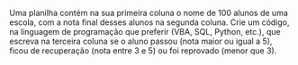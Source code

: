 Uma planilha contém na sua primeira coluna o nome de 100 alunos de uma escola, com a nota final desses alunos na segunda coluna. Crie um código, na linguagem de programação que preferir (VBA, SQL, Python, etc.), que escreva na terceira coluna se o aluno passou (nota maior ou igual a 5), ficou de recuperação (nota entre 3 e 5) ou foi reprovado (menor que 3).

